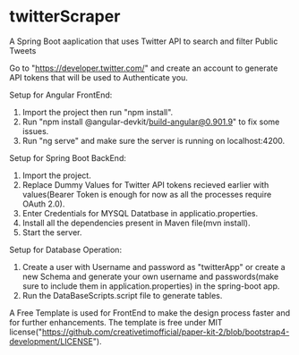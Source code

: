 # twitterScraper
A Spring Boot aaplication that uses Twitter API to search and filter Public Tweets

Go to "https://developer.twitter.com/" and create an account to generate API tokens that will be used to Authenticate you.

Setup for Angular FrontEnd:
1. Import the project then run "npm install".
2. Run "npm install @angular-devkit/build-angular@0.901.9" to fix some issues.
3. Run "ng serve" and make sure the server is running on localhost:4200.

Setup for Spring Boot BackEnd:
1. Import the project.
2. Replace Dummy Values for Twitter API tokens recieved earlier with values(Bearer Token is enough for now as all the processes require OAuth 2.0).
3. Enter Credentials for MYSQL Datatbase in applicatio.properties.
3. Install all the dependencies present in Maven file(mvn install).
4. Start the server.

Setup for Database Operation:
1. Create a user with Username and password as "twitterApp" or create a new Schema and generate your own username and passwords(make sure to include them in application.properties) in the spring-boot app.
2. Run the DataBaseScripts.script file to generate tables.


A Free Template is used for FrontEnd to make the design process faster and for further enhancements.
The template is free under MIT license("https://github.com/creativetimofficial/paper-kit-2/blob/bootstrap4-development/LICENSE").
